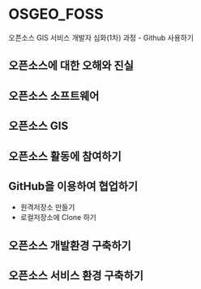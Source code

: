 # OSGEO_FOSS
오픈소스 GIS  서비스 개발자 심화(1차) 과정 - Github 사용하기

## 오픈소스에 대한 오해와 진실

## 오픈소스 소프트웨어

## 오픈소스 GIS

## 오픈소스 활동에 참여하기

## GitHub을 이용하여 협업하기
- 원격저장소 만들기
- 로컬저장소에 Clone 하기

## 오픈소스 개발환경 구축하기

## 오픈소스 서비스 환경 구축하기
